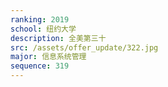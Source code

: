 ```yaml
---
ranking: 2019
school: 纽约大学
description: 全美第三十
src: /assets/offer_update/322.jpg
major: 信息系统管理
sequence: 319
---
```

